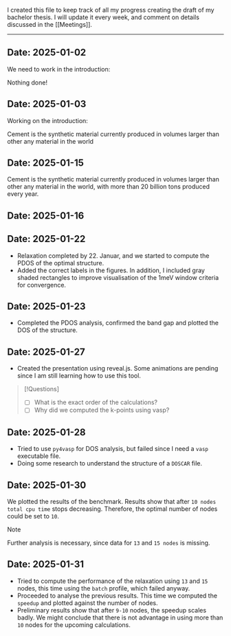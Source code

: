 I created this file to keep track of all my progress creating the draft of my bachelor thesis. 
I will update it every week, and comment on details discussed in the [[Meetings]]. 
***
## **Date:** 2025-01-02
We need to work in the introduction: 

Nothing done! 
## **Date:** 2025-01-03
Working on the introduction: 

Cement is the synthetic material currently produced in volumes larger than other any material in the world 
## **Date:** 2025-01-15
Cement is the synthetic material currently produced in volumes larger than other any material in the world, with more than 20 billion tons produced every year.  

## **Date:** 2025-01-16


## **Date:** 2025-01-22

- Relaxation completed by 22. Januar, and we started to compute the PDOS of the optimal structure.
- Added the correct labels in the figures. In addition, I included gray shaded rectangles to improve visualisation of the 1meV window criteria for convergence.

## **Date:** 2025-01-23
- Completed the PDOS analysis, confirmed the band gap and plotted the DOS of the structure. 

## **Date:** 2025-01-27
- Created the presentation using reveal.js. Some animations are pending since I am still learning how to use this tool.

>[!Questions]
>- [ ] What is the exact order of the calculations?
>- [ ] Why did we computed the k-points using vasp?
## **Date:** 2025-01-28
- Tried to use `py4vasp` for DOS analysis, but failed since I need a `vasp` executable file. 
- Doing some research to understand the structure of a `DOSCAR` file. 

## **Date:** 2025-01-30
We plotted the results of the benchmark. Results show that after `10 nodes` `total cpu time` stops decreasing. Therefore, the optimal number of nodes could be set to `10`.

>[!Note]
>Further analysis is necessary, since data for `13` and `15 nodes` is missing. 
>
## **Date:** 2025-01-31
- Tried to compute the performance of the relaxation using `13` and `15` nodes, this time using the `batch` profile, which failed anyway. 
- Proceeded to analyse the previous results. This time we computed the `speedup` and plotted against the number of nodes. 
- Preliminary results show that after `9-10` nodes, the speedup scales badly. We might conclude that there is not advantage in using more than `10` nodes for the upcoming calculations. 

